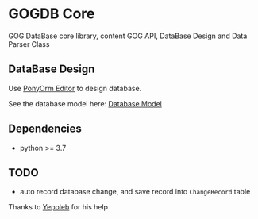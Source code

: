 # GOGDB Core

GOG DataBase core library, content GOG API, DataBase Design and Data Parser Class

## DataBase Design

Use [PonyOrm Editor](https://editor.ponyorm.com) to design database.

See the database model here: [Database Model](https://editor.ponyorm.com/user/tiehichi/gogdb/designer)

## Dependencies

- python >= 3.7

## TODO

- auto record database change, and save record into `ChangeRecord` table

Thanks to [Yepoleb](https://github.com/Yepoleb) for his help
